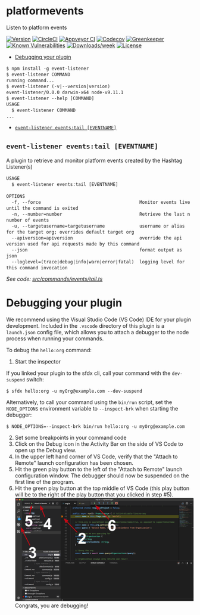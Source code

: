 platformevents
==============

Listen to platform events

[![Version](https://img.shields.io/npm/v/platformevents.svg)](https://npmjs.org/package/platformevents)
[![CircleCI](https://circleci.com/gh/amphro/platformevents/tree/master.svg?style=shield)](https://circleci.com/gh/amphro/platformevents/tree/master)
[![Appveyor CI](https://ci.appveyor.com/api/projects/status/github/amphro/platformevents?branch=master&svg=true)](https://ci.appveyor.com/project/heroku/platformevents/branch/master)
[![Codecov](https://codecov.io/gh/amphro/platformevents/branch/master/graph/badge.svg)](https://codecov.io/gh/amphro/platformevents)
[![Greenkeeper](https://badges.greenkeeper.io/amphro/platformevents.svg)](https://greenkeeper.io/)
[![Known Vulnerabilities](https://snyk.io/test/github/amphro/platformevents/badge.svg)](https://snyk.io/test/github/amphro/platformevents)
[![Downloads/week](https://img.shields.io/npm/dw/platformevents.svg)](https://npmjs.org/package/platformevents)
[![License](https://img.shields.io/npm/l/platformevents.svg)](https://github.com/amphro/platformevents/blob/master/package.json)

<!-- toc -->
* [Debugging your plugin](#debugging-your-plugin)
<!-- tocstop -->
<!-- install -->
<!-- usage -->
```sh-session
$ npm install -g event-listener
$ event-listener COMMAND
running command...
$ event-listener (-v|--version|version)
event-listener/0.0.0 darwin-x64 node-v9.11.1
$ event-listener --help [COMMAND]
USAGE
  $ event-listener COMMAND
...
```
<!-- usagestop -->
<!-- commands -->
* [`event-listener events:tail [EVENTNAME]`](#event-listener-eventstail-eventname)

## `event-listener events:tail [EVENTNAME]`

A plugin to retrieve and monitor platform events created by the Hashtag Listener(s)

```
USAGE
  $ event-listener events:tail [EVENTNAME]

OPTIONS
  -f, --force                                     Monitor events live until the command is exited
  -n, --number=number                             Retrieve the last n number of events
  -u, --targetusername=targetusername             username or alias for the target org; overrides default target org
  --apiversion=apiversion                         override the api version used for api requests made by this command
  --json                                          format output as json
  --loglevel=(trace|debug|info|warn|error|fatal)  logging level for this command invocation
```

_See code: [src/commands/events/tail.ts](https://github.com/amphro/event-listener/blob/v0.0.0/src/commands/events/tail.ts)_
<!-- commandsstop -->
<!-- debugging-your-plugin -->
# Debugging your plugin
We recommend using the Visual Studio Code (VS Code) IDE for your plugin development. Included in the `.vscode` directory of this plugin is a `launch.json` config file, which allows you to attach a debugger to the node process when running your commands.

To debug the `hello:org` command: 
1. Start the inspector
  
If you linked your plugin to the sfdx cli, call your command with the `dev-suspend` switch: 
```sh-session
$ sfdx hello:org -u myOrg@example.com --dev-suspend
```
  
Alternatively, to call your command using the `bin/run` script, set the `NODE_OPTIONS` environment variable to `--inspect-brk` when starting the debugger:
```sh-session
$ NODE_OPTIONS=--inspect-brk bin/run hello:org -u myOrg@example.com
```

2. Set some breakpoints in your command code
3. Click on the Debug icon in the Activity Bar on the side of VS Code to open up the Debug view.
4. In the upper left hand corner of VS Code, verify that the "Attach to Remote" launch configuration has been chosen.
5. Hit the green play button to the left of the "Attach to Remote" launch configuration window. The debugger should now be suspended on the first line of the program. 
6. Hit the green play button at the top middle of VS Code (this play button will be to the right of the play button that you clicked in step #5).
<br><img src=".images/vscodeScreenshot.png" width="480" height="278"><br>
Congrats, you are debugging!
